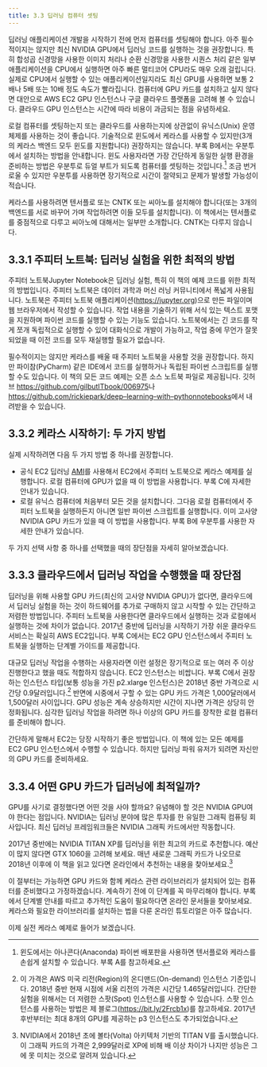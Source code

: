 ```yaml
---
title: 3.3 딥러닝 컴퓨터 셋팅
---
```


딥러닝 애플리케이션 개발을 시작하기 전에 먼저 컴퓨터를 셋팅해야 합니다. 아주 필수적이지는 않지만 최신 NVIDIA GPU에서 딥러닝 코드를 실행하는 것을 권장합니다. 특히 합성곱 신경망을 사용한 이미지 처리나 순환 신경망을 사용한 시퀀스 처리 같은 일부 애플리케이션을 CPU에서 실행하면 아주 빠른 멀티코어 CPU라도 매우 오래 걸립니다. 실제로 CPU에서 실행할 수 있는 애플리케이션일지라도 최신 GPU를 사용하면 보통 2배나 5배 또는 10배 정도 속도가 빨라집니다. 컴퓨터에 GPU 카드를 설치하고 싶지 않다면 대안으로 AWS EC2 GPU 인스턴스나 구글 클라우드 플랫폼을 고려해 볼 수 있습니다. 클라우드 GPU 인스턴스는 시간에 따라 비용이 과금되는 점을 유념하세요.

로컬 컴퓨터를 셋팅하는지 또는 클라우드를 사용하는지에 상관없이 유닉스(Unix) 운영체제를 사용하는 것이 좋습니다. 기술적으로 윈도에서 케라스를 사용할 수 있지만(3개의 케라스 백엔드 모두 윈도를 지원합니다) 권장하지는 않습니다. 부록 B에서는 우분투에서 설치하는 방법을 안내합니다. 윈도 사용자라면 가장 간단하게 동일한 실행 환경을 준비하는 방법은 우분투로 듀얼 부트가 되도록 컴퓨터를 셋팅하는 것입니다.[^1] 조금 번거로울 수 있지만 우분투를 사용하면 장기적으로 시간이 절약되고 문제가 발생할 가능성이 적습니다.

[^1]: 윈도에서는 아나콘다(Anaconda) 파이썬 배포판을 사용하면 텐서플로와 케라스를 손쉽게 설치할 수 있습니다. 부록 A를 참고하세요.

케라스를 사용하려면 텐서플로 또는 CNTK 또는 씨아노를 설치해야 합니다(또는 3개의 백엔드를 서로 바꾸어 가며 작업하려면 이들 모두를 설치합니다). 이 책에서는 텐서플로를 중점적으로 다루고 씨아노에 대해서는 일부만 소개합니다. CNTK는 다루지 않습니다.


## 3.3.1 주피터 노트북: 딥러닝 실험을 위한 최적의 방법

주피터 노트북Jupyter Notebook은 딥러닝 실험, 특히 이 책의 예제 코드를 위한 최적의 방법입니다. 주피터 노트북은 데이터 과학과 머신 러닝 커뮤니티에서 폭넓게 사용됩니다. 노트북은 주피터 노트북 애플리케이션(<https://jupyter.org>)으로 만든 파일이며 웹 브라우저에서 작성할 수 있습니다. 작업 내용을 기술하기 위해 서식 있는 텍스트 포맷을 지원하며 파이썬 코드를 실행할 수 있는 기능도 있습니다. 노트북에서는 긴 코드를 작게 쪼개 독립적으로 실행할 수 있어 대화식으로 개발이 가능하고, 작업 중에 무언가 잘못되었을 때 이전 코드를 모두 재실행할 필요가 없습니다.

필수적이지는 않지만 케라스를 배울 때 주피터 노트북을 사용할 것을 권장합니다. 하지만 파이참(PyCharm) 같은 IDE에서 코드를 실행하거나 독립된 파이썬 스크립트를 실행할 수도 있습니다. 이 책의 모든 코드 예제는 오픈 소스 노트북 파일로 제공됩니다. 깃허브 <https://github.com/gilbutITbook/006975>나 <https://github.com/rickiepark/deep–learning–with–pythonnotebooks>에서 내려받을 수 있습니다.


## 3.3.2 케라스 시작하기: 두 가지 방법

실제 시작하려면 다음 두 가지 방법 중 하나를 권장합니다.

- 공식 EC2 딥러닝 [AMI](https://aws.amazon.com/amazon-ai/amis)를 사용해서 EC2에서 주피터 노트북으로 케라스 예제를 실행합니다. 로컬 컴퓨터에 GPU가 없을 때 이 방법을 사용합니다. 부록 C에 자세한 안내가 있습니다.
- 로컬 유닉스 컴퓨터에 처음부터 모든 것을 설치합니다. 그다음 로컬 컴퓨터에서 주피터 노트북을 실행하든지 아니면 일반 파이썬 스크립트를 실행합니다. 이미 고사양 NVIDIA GPU 카드가 있을 때 이 방법을 사용합니다. 부록 B에 우분투를 사용한 자세한 안내가 있습니다.

두 가지 선택 사항 중 하나를 선택했을 때의 장단점을 자세히 알아보겠습니다.


## 3.3.3 클라우드에서 딥러닝 작업을 수행했을 때 장단점

딥러닝을 위해 사용할 GPU 카드(최신의 고사양 NVIDIA GPU)가 없다면, 클라우드에서 딥러닝 실험을 하는 것이 하드웨어를 추가로 구매하지 않고 시작할 수 있는 간단하고 저렴한 방법입니다. 주피터 노트북을 사용한다면 클라우드에서 실행하는 것과 로컬에서 실행하는 것에 차이가 없습니다. 2017년 중반에 딥러닝을 시작하기 가장 쉬운 클라우드 서비스는 확실히 AWS EC2입니다. 부록 C에서는 EC2 GPU 인스턴스에서 주피터 노트북을 실행하는 단계별 가이드를 제공합니다.

대규모 딥러닝 작업을 수행하는 사용자라면 이런 설정은 장기적으로 또는 여러 주 이상 진행한다고 했을 때도 적합하지 않습니다. EC2 인스턴스는 비쌉니다. 부록 C에서 권장하는 인스턴스 타입(보통 성능을 가진 p2.xlarge 인스턴스)은 2018년 중반 가격으로 시간당 0.9달러입니다.[^2] 반면에 시중에서 구할 수 있는 GPU 카드 가격은 1,000달러에서 1,500달러 사이입니다. GPU 성능은 계속 상승하지만 시간이 지나면 가격은 상당히 안정화됩니다. 심각한 딥러닝 작업을 하려면 하나 이상의 GPU 카드를 장착한 로컬 컴퓨터를 준비해야 합니다.

[^2]: 이 가격은 AWS 미국 리전(Region)의 온디맨드(On-demand) 인스턴스 기준입니다. 2018년 중반 현재 시점에 서울 리전의 가격은 시간당 1.465달러입니다. 간단한 실험을 위해서는 더 저렴한 스팟(Spot) 인스턴스를 사용할 수 있습니다. 스팟 인스턴스를 사용하는 방법은 제 블로그(https://bit.ly/2Frcb1x)를 참고하세요. 2017년 후반부터는 최대 8개의 GPU를 제공하는 p3 인스턴스도 추가되었습니다.

간단하게 말해서 EC2는 당장 시작하기 좋은 방법입니다. 이 책에 있는 모든 예제를 EC2 GPU 인스턴스에서 수행할 수 있습니다. 하지만 딥러닝 파워 유저가 되려면 자신만의 GPU 카드를 준비하세요.


## 3.3.4 어떤 GPU 카드가 딥러닝에 최적일까?

GPU를 사기로 결정했다면 어떤 것을 사야 할까요? 유념해야 할 것은 NVIDIA GPU여야 한다는 점입니다. NVIDIA는 딥러닝 분야에 많은 투자를 한 유일한 그래픽 컴퓨팅 회사입니다. 최신 딥러닝 프레임워크들은 NVIDIA 그래픽 카드에서만 작동합니다.

2017년 중반에는 NVIDIA TITAN XP를 딥러닝을 위한 최고의 카드로 추천합니다. 예산이 많지 않다면 GTX 1060을 고려해 보세요. 매년 새로운 그래픽 카드가 나오므로 2018년 이후에 이 책을 읽고 있다면 온라인에서 추천하는 내용을 찾아보세요.[^3]

[^3]: NVIDIA에서 2018년 초에 볼타(Volta) 아키텍처 기반의 TITAN V를 출시했습니다. 이 그래픽 카드의 가격은 2,999달러로 XP에 비해 배 이상 차이가 나지만 성능은 그에 못 미치는 것으로 알려져 있습니다.

이 절부터는 가능하면 GPU 카드와 함께 케라스 관련 라이브러리가 설치되어 있는 컴퓨터를 준비했다고 가정하겠습니다. 계속하기 전에 이 단계를 꼭 마무리해야 합니다. 부록에서 단계별 안내를 따르고 추가적인 도움이 필요하다면 온라인 문서들을 찾아보세요. 케라스와 필요한 라이브러리를 설치하는 법을 다룬 온라인 튜토리얼은 아주 많습니다.

이제 실전 케라스 예제로 들어가 보겠습니다.
